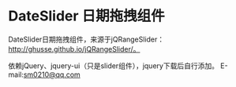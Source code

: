 DateSlider 日期拖拽组件
==========

DateSlider日期拖拽组件，来源于jQRangeSlider：http://ghusse.github.io/jQRangeSlider/。

依赖jQuery、jquery-ui（只是slider组件），jquery下载后自行添加。
E-mail:sm0210@qq.com
